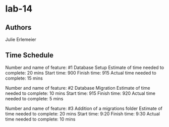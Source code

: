 # lab-14

## Authors
Julie Erlemeier

## Time Schedule
Number and name of feature: #1 Database Setup
Estimate of time needed to complete: 20 mins
Start time: 900
Finish time: 915
Actual time needed to complete: 15 mins

Number and name of feature: #2 Database Migration
Estimate of time needed to complete: 10 mins
Start time: 915
Finish time: 920
Actual time needed to complete: 5 mins

Number and name of feature: #3 Addition of a migrations folder
Estimate of time needed to complete: 20 mins
Start time: 9:20
Finish time: 9:30
Actual time needed to complete: 10 mins


